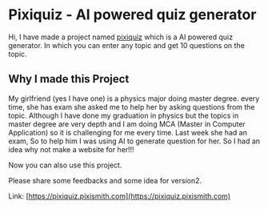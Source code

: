 
# Pixiquiz - AI powered quiz generator

Hi,
    I have made a project named [pixiquiz](https://pixiquiz.pixismith.com) which is a AI powered  quiz generator. In which you can enter any topic and get 10 questions on the topic.

## Why I made this Project

My girlfriend (yes I have one) is a physics major doing master degree. every time, she has exam she asked me to help her by asking questions from the topic. Although I have done my graduation in physics but the topics in master degree are very depth and I am doing MCA (Master in Computer Application) so it is challenging for me every time. Last week she had an exam, So to help him I was using AI to generate question for her. So I had an idea why not make a website for her!!!

Now you can also use this project.

Please share some feedbacks and some idea for version2.

Link: [https://pixiquiz.pixismith.com](https://pixiquiz.pixismith.com)